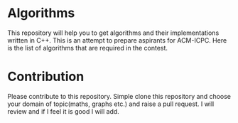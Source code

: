 # Algorithms
This repository will help you to get algorithms and their implementations written in C++. This is an attempt to prepare aspirants for ACM-ICPC. Here is the list of algorithms that are required in the contest.

# Contribution
Please contribute to this repository.
Simple clone this repository and choose your domain of topic(maths, graphs etc.) and raise a pull request. I will review and if I feel it is good I will add.
